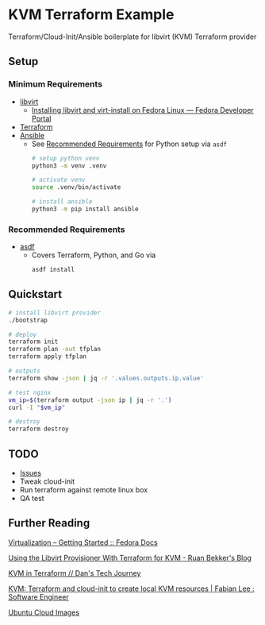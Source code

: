 # KVM Terraform Example

Terraform/Cloud-Init/Ansible boilerplate for libvirt (KVM) Terraform provider

## Setup
### Minimum Requirements
* [libvirt](https://libvirt.org/downloads.html)
  * [Installing libvirt and virt-install on Fedora Linux — Fedora Developer Portal](https://developer.fedoraproject.org/tools/virtualization/installing-libvirt-and-virt-install-on-fedora-linux.html)
* [Terraform](https://www.terraform.io/downloads.html)
* [Ansible](https://docs.ansible.com/ansible/latest/installation_guide/intro_installation.html)
  * See [Recommended Requirements](#recommended-requirements) for Python setup via `asdf`
    ```bash
    # setup python venv
    python3 -m venv .venv

    # activate venv
    source .venv/bin/activate

    # install ansible
    python3 -m pip install ansible
    ```

### Recommended Requirements
* [asdf](https://asdf-vm.com/#/core-manage-asdf-vm)
  * Covers Terraform, Python, and Go via
    ```bash
    asdf install
    ```

## Quickstart
```bash
# install libvirt provider
./bootstrap

# deploy
terraform init
terraform plan -out tfplan
terraform apply tfplan

# outputs
terraform show -json | jq -r '.values.outputs.ip.value'

# test nginx
vm_ip=$(terraform output -json ip | jq -r '.')
curl -I "$vm_ip"

# destroy
terraform destroy
```

## TODO
* [Issues](https://github.com/pythoninthegrass/kvm_tf/issues)
* Tweak cloud-init
* Run terraform against remote linux box
* QA test

## Further Reading
[Virtualization – Getting Started :: Fedora Docs](https://docs.fedoraproject.org/en-US/quick-docs/virtualization-getting-started/)

[Using the Libvirt Provisioner With Terraform for KVM - Ruan Bekker's Blog](https://blog.ruanbekker.com/blog/2020/10/08/using-the-libvirt-provisioner-with-terraform-for-kvm/)

[KVM in Terraform // Dan's Tech Journey](https://danstechjourney.com/posts/kvm-terraform/)

[KVM: Terraform and cloud-init to create local KVM resources | Fabian Lee : Software Engineer](https://fabianlee.org/2020/02/22/kvm-terraform-and-cloud-init-to-create-local-kvm-resources/)

[Ubuntu Cloud Images](https://cloud-images.ubuntu.com/)
